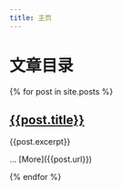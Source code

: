 ```yaml
---
title: 主页
---
```

# 文章目录

{% for post in site.posts %}
## [{{post.title}}]({{post.url}})

<p>{{post.excerpt}}</p>... [More]({{post.url}})

{% endfor %}
